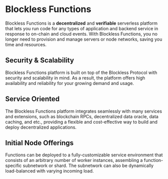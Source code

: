 # Blockless Functions

Blockless Functions is a **decentralized** and **verifiable** serverless platform that lets you run code for any types of application and backend service in response to on-chain and cloud events. With Blockless Functions, you no longer need to provision and manage servers or node networks, saving you time and resources. 

## Security & Scalability

Blockless Functions platform is built on top of the Blockless Protocol with security and scalability in mind. As a result, the platform offers high availability and reliability for your growing demand and usage.

## Service Oriented

The Blockless Functions platform integrates seamlessly with many services and extensions, such as blockchain RPCs, decentralized data oracle, data caching, and etc., providing a flexible and cost-effective way to build and deploy decentralized applications.

## Initial Node Offerings

Functions can be deployed to a fully-customizable service environment that consists of an arbitrary number of worker instances, assembling a function-specific subnetwork or shard. The subnetwork can also be dynamically load-balanced with varying incoming load.